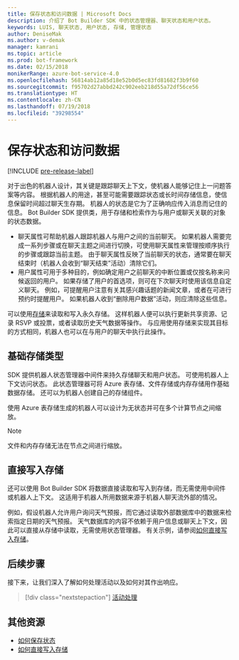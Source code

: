 ```yaml
---
title: 保存状态和访问数据 | Microsoft Docs
description: 介绍了 Bot Builder SDK 中的状态管理器、聊天状态和用户状态。
keywords: LUIS, 聊天状态, 用户状态, 存储, 管理状态
author: DeniseMak
ms.author: v-demak
manager: kamrani
ms.topic: article
ms.prod: bot-framework
ms.date: 02/15/2018
monikerRange: azure-bot-service-4.0
ms.openlocfilehash: 56814ab12a85d18e52b0d5ec83fd81682f3b9f60
ms.sourcegitcommit: f95702d27abbd242c902eeb218d55a72df56ce56
ms.translationtype: HT
ms.contentlocale: zh-CN
ms.lasthandoff: 07/19/2018
ms.locfileid: "39298554"
---
```

# <a name="save-state-and-access-data"></a>保存状态和访问数据
[!INCLUDE [pre-release-label](../includes/pre-release-label.md)]

对于出色的机器人设计，其关键是跟踪聊天上下文，使机器人能够记住上一问题答案等内容。
根据机器人的用途，甚至可能需要跟踪状态或长时间存储信息，使信息保留时间超过聊天生存期。
机器人的状态是它为了正确响应传入消息而记住的信息。 Bot Builder SDK 提供类，用于存储和检索作为与用户或聊天关联的对象的状态数据。

* 聊天属性可帮助机器人跟踪机器人与用户之间的当前聊天。 如果机器人需要完成一系列步骤或在聊天主题之间进行切换，可使用聊天属性来管理按顺序执行的步骤或跟踪当前主题。 由于聊天属性反映了当前聊天的状态，通常要在聊天结束时（机器人会收到“聊天结束”活动）清除它们。
* 用户属性可用于多种目的，例如确定用户之前聊天的中断位置或仅按名称来问候返回的用户。 如果存储了用户的首选项，则可在下次聊天时使用该信息自定义聊天。 例如，可提醒用户注意有关其感兴趣话题的新闻文章，或者在可进行预约时提醒用户。 如果机器人收到“删除用户数据”活动，则应清除这些信息。

可以使用[存储](bot-builder-howto-v4-storage.md)来读取和写入永久存储。 这样机器人便可以执行更新共享资源、记录 RSVP 或投票，或者读取历史天气数据等操作。 与应用使用存储来实现其目标的方式相同，机器人也可以在与用户的聊天中执行此操作。

<!-- 
*Conversation state* pertains to the current conversation that the user is having with your bot. When the conversation ends, your bot deletes this data.

You can also store *user state* that persists after a conversation ends. For example, if you store a user's preferences, you can use that information to customize the conversation the next time you chat. For example, you might alert the user to a news article about a topic that interests her, or alert a user when an appointment becomes available. 
-->

<!-- You should generally avoid saving state using a global variable or function closures.
Doing so will create issues when you want to scale out your bot. Instead, use the conversation state and user state middleware that the BotBuilder SDK provides --> 


## <a name="types-of-underlying-storage"></a>基础存储类型

SDK 提供机器人状态管理器中间件来持久存储聊天和用户状态。 可使用机器人上下文访问状态。 此状态管理器可将 Azure 表存储、文件存储或内存存储用作基础数据存储。 还可以为机器人创建自己的存储组件。

使用 Azure 表存储生成的机器人可以设计为无状态并可在多个计算节点之间缩放。

> [!NOTE] 
> 文件和内存存储无法在节点之间进行缩放。

## <a name="writing-directly-to-storage"></a>直接写入存储

还可以使用 Bot Builder SDK 将数据直接读取和写入到存储，而无需使用中间件或机器人上下文。 这适用于机器人所用数据来源于机器人聊天流外部的情况。

例如，假设机器人允许用户询问天气预报，而它通过读取外部数据库中的数据来检索指定日期的天气预报。 天气数据库的内容不依赖于用户信息或聊天上下文，因此可以直接从存储中读取，无需使用状态管理器。  有关示例，请参阅[如何直接写入存储](bot-builder-howto-v4-storage.md)。

## <a name="next-steps"></a>后续步骤

接下来，让我们深入了解如何处理活动以及如何对其作出响应。

> [!div class="nextstepaction"]
> [活动处理](bot-builder-concept-activity-processing.md)

## <a name="additional-resources"></a>其他资源

- [如何保存状态](bot-builder-howto-v4-state.md)
- [如何直接写入存储](bot-builder-howto-v4-storage.md)
